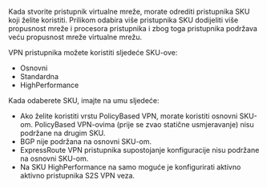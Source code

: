 Kada stvorite pristupnik virtualne mreže, morate odrediti pristupnika SKU koji želite koristiti. Prilikom odabira više pristupnika SKU dodijeliti više propusnost mreže i procesora pristupnika i zbog toga pristupnika podržava veću propusnost mreže virtualne mrežu.

VPN pristupnika možete koristiti sljedeće SKU-ove:

- Osnovni
- Standardna
- HighPerformance

Kada odaberete SKU, imajte na umu sljedeće:

- Ako želite koristiti vrstu PolicyBased VPN, morate koristiti osnovni SKU-om. PolicyBased VPN-ovima (prije se zvao statične usmjeravanje) nisu podržane na drugim SKU.
- BGP nije podržana na osnovni SKU-om.
- ExpressRoute VPN pristupnika supostojanje konfiguracije nisu podržane na osnovni SKU-om.
- Na SKU HighPerformance na samo moguće je konfigurirati aktivno aktivno pristupnika S2S VPN veza.
